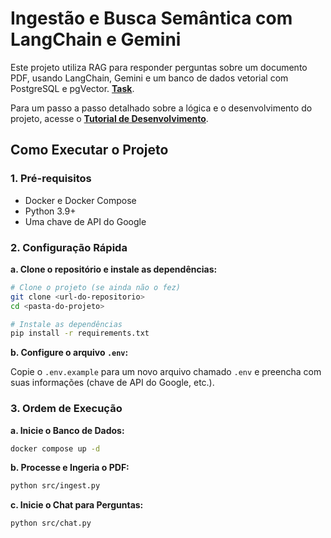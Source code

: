 # Ingestão e Busca Semântica com LangChain e Gemini

Este projeto utiliza RAG para responder perguntas sobre um documento PDF, usando LangChain, Gemini e um banco de dados vetorial com PostgreSQL e pgVector. **[Task](prompt.md)**.

Para um passo a passo detalhado sobre a lógica e o desenvolvimento do projeto, acesse o **[Tutorial de Desenvolvimento](tutorial.md)**.

## Como Executar o Projeto

### 1. Pré-requisitos
- Docker e Docker Compose
- Python 3.9+
- Uma chave de API do Google

### 2. Configuração Rápida

**a. Clone o repositório e instale as dependências:**
```bash
# Clone o projeto (se ainda não o fez)
git clone <url-do-repositorio>
cd <pasta-do-projeto>

# Instale as dependências
pip install -r requirements.txt
```

**b. Configure o arquivo `.env`:**

Copie o `.env.example` para um novo arquivo chamado `.env` e preencha com suas informações (chave de API do Google, etc.).

### 3. Ordem de Execução

**a. Inicie o Banco de Dados:**
```bash
docker compose up -d
```

**b. Processe e Ingeria o PDF:**
```bash
python src/ingest.py
```

**c. Inicie o Chat para Perguntas:**
```bash
python src/chat.py
```